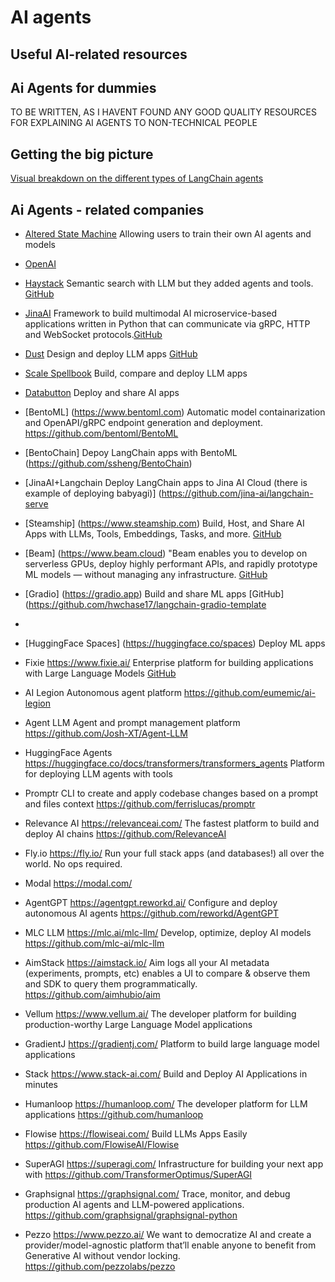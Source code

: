 # AI agents
## Useful AI-related resources

## Ai Agents for dummies
TO BE WRITTEN, AS I HAVENT FOUND ANY GOOD QUALITY RESOURCES FOR EXPLAINING AI AGENTS TO NON-TECHNICAL PEOPLE
<br>

## Getting the big picture
[Visual breakdown on the different types of LangChain agents](https://twitter.com/jamescodez/status/1664032515882094592/photo/1)
<br>

## Ai Agents - related companies
- [Altered State Machine](https://www.alteredstatemachine.xyz) Allowing users to train their own AI agents and models 
- [OpenAI](https://openai.com)
- [Haystack](https://haystack.deepset.ai)	Semantic search with LLM but they added agents and tools. [GitHub](https://github.com/deepset-ai/haystack)
- [JinaAI](https://jina.ai) Framework to build multimodal AI microservice-based applications written in Python that can communicate via gRPC, HTTP and WebSocket protocols.[GitHub](https://github.com/jina-ai/jina)
- [Dust](https://dust.tt)	Design and deploy LLM apps	[GitHub](https://github.com/dust-tt/dust)
- [Scale Spellbook](https://scale.com/spellbook)	Build, compare and deploy LLM apps	
- [Databutton](https://databutton.com)	Deploy and share AI apps	
- [BentoML]	(https://www.bentoml.com)	Automatic model containarization and OpenAPI/gRPC endpoint generation and deployment.	https://github.com/bentoml/BentoML
- [BentoChain]		Depoy LangChain apps with BentoML	(https://github.com/ssheng/BentoChain)
- [JinaAI+Langchain		Deploy LangChain apps to Jina AI Cloud (there is example of deploying babyagi)]	(https://github.com/jina-ai/langchain-serve
- [Steamship]	(https://www.steamship.com)	Build, Host, and Share AI Apps with LLMs, Tools, Embeddings, Tasks, and more.	[GitHub](https://github.com/steamship-core/steamship-langchain/)
- [Beam]	(https://www.beam.cloud)	"Beam enables you to develop on serverless GPUs, deploy highly performant APIs, and rapidly prototype ML models — without managing any infrastructure.
[GitHub](https://github.com/slai-labs/get-beam)
- [Gradio]	(https://gradio.app)	Build and share ML apps	[GitHub](https://github.com/hwchase17/langchain-gradio-template
- 
- [HuggingFace Spaces]	(https://huggingface.co/spaces)	Deploy ML apps	


- Fixie	https://www.fixie.ai/	Enterprise platform for building applications with Large Language Models	[GitHub](https://github.com/fixie-ai)
- AI Legion		Autonomous agent platform	https://github.com/eumemic/ai-legion
- Agent LLM		Agent and prompt management platform	https://github.com/Josh-XT/Agent-LLM
- HuggingFace Agents	https://huggingface.co/docs/transformers/transformers_agents	Platform for deploying LLM agents with tools	
- Promptr		CLI to create and apply codebase changes based on a prompt and files context	https://github.com/ferrislucas/promptr
- Relevance AI	https://relevanceai.com/	The fastest platform to build and deploy AI chains	https://github.com/RelevanceAI
- Fly.io	https://fly.io/	Run your full stack apps (and databases!) all over the world. No ops required.	
- Modal	https://modal.com/		
- AgentGPT	https://agentgpt.reworkd.ai/	Configure and deploy autonomous AI agents	https://github.com/reworkd/AgentGPT
- MLC LLM	https://mlc.ai/mlc-llm/	Develop, optimize, deploy AI models	https://github.com/mlc-ai/mlc-llm
- AimStack	https://aimstack.io/	Aim logs all your AI metadata (experiments, prompts, etc) enables a UI to compare & observe them and SDK to query them programmatically.	https://github.com/aimhubio/aim
- Vellum	https://www.vellum.ai/	The developer platform for building production-worthy Large Language Model applications	
- GradientJ	https://gradientj.com/	Platform to build large language model applications	
- Stack	https://www.stack-ai.com/	Build and Deploy AI Applications in minutes	
- Humanloop	https://humanloop.com/	The developer platform for LLM applications	https://github.com/humanloop
- Flowise	https://flowiseai.com/	Build LLMs Apps Easily	https://github.com/FlowiseAI/Flowise
- SuperAGI	https://superagi.com/	Infrastructure for building your next app with <Autonomous Agents>	https://github.com/TransformerOptimus/SuperAGI
- Graphsignal	https://graphsignal.com/	Trace, monitor, and debug production AI agents and LLM-powered applications.	https://github.com/graphsignal/graphsignal-python
- Pezzo	https://www.pezzo.ai/	We want to democratize AI and create a provider/model-agnostic platform that’ll enable anyone to benefit from Generative AI without vendor locking.	https://github.com/pezzolabs/pezzo
			
			
			
			
			
			
			
			
			
			
